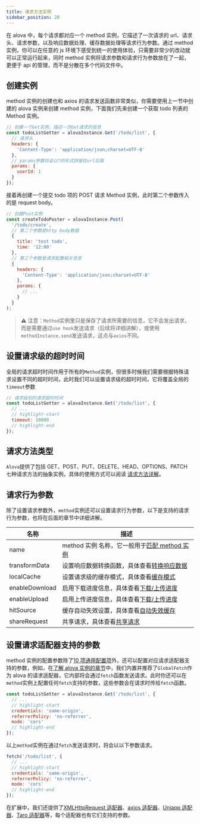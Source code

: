 ```yaml
---
title: 请求方法实例
sidebar_position: 20
---
```


在 alova 中，每个请求都对应一个 method 实例，它描述了一次请求的 url、请求头、请求参数，以及响应数据处理、缓存数据处理等请求行为参数。通过 method 实例，你可以在任意的 js 环境下感受到统一的使用体验，只需要非常少的改动就可以正常运行起来，同时 method 实例将请求参数和请求行为参数放在了一起，更便于 api 的管理，而不是分散在多个代码文件中。

## 创建实例

method 实例的创建也和 axios 的请求发送函数非常类似，你需要使用上一节中创建的 alova 实例来创建 method 实例，下面我们先来创建一个获取 todo 列表的 Method 实例。

```javascript
// 创建一个Get实例，描述一次Get请求的信息
const todoListGetter = alovaInstance.Get('/todo/list', {
  // 请求头
  headers: {
    'Content-Type': 'application/json;charset=UTF-8'
  },
  // params参数将会以?的形式拼接在url后面
  params: {
    userId: 1
  }
});
```

接着再创建一个提交 todo 项的 POST 请求 Method 实例，此时第二个参数传入的是 request body。

```javascript
// 创建Post实例
const createTodoPoster = alovaInstance.Post(
  '/todo/create',
  // 第二个参数是http body数据
  {
    title: 'test todo',
    time: '12:00'
  },
  // 第三个参数是请求配置相关信息
  {
    headers: {
      'Content-Type': 'application/json;charset=UTF-8'
    },
    params: {
      // ...
    }
  }
);
```

> ⚠️ 注意：`Method`实例里只是保存了请求所需要的信息，它不会发出请求，而是需要通过`use hook`发送请求（后续将详细讲解），或使用`methodInstance.send`发送请求，这点与`axios`不同。

## 设置请求级的超时时间

全局的请求超时时间作用于所有的`Method`实例，但很多时候我们需要根据特殊请求设置不同的超时时间，此时我们可以设置请求级的超时时间，它将覆盖全局的`timeout`参数

```javascript
// 请求级别的请求超时时间
const todoListGetter = alovaInstance.Get('/todo/list', {
  // ...
  // highlight-start
  timeout: 10000
  // highlight-end
});
```

## 请求方法类型

`Alova`提供了包括 GET、POST、PUT、DELETE、HEAD、OPTIONS、PATCH 七种请求方法的抽象实例，具体的使用方式可以阅读 [请求方法详解](../next-step/method-details)。

## 请求行为参数

除了设置请求参数外，`method`实例还可以设置请求行为参数，以下是支持的请求行为参数，也将在后面的章节中详细讲解。

| 名称           | 描述                                                                                        |
| -------------- | ------------------------------------------------------------------------------------------- |
| name           | method 实例 名称，它一般用于[匹配 method 实例](/tutorial/next-step/method-instance-matcher) |
| transformData  | 设置响应数据转换函数，具体查看[转换响应数据](/tutorial/learning/transform-response-data)    |
| localCache     | 设置请求级的缓存模式，具体查看[缓存模式](/tutorial/learning/response-cache)                 |
| enableDownload | 启用下载进度信息，具体查看[下载/上传进度](/tutorial/next-step/download-upload-progress)     |
| enableUpload   | 启用上传进度信息，具体查看[下载/上传进度](/tutorial/next-step/download-upload-progress)     |
| hitSource      | 缓存自动失效设置，具体查看[自动失效缓存](/tutorial/next-step/auto-invalidate-cache)         |
| shareRequest   | 共享请求，具体查看[共享请求](/tutorial/next-step/share-request)                             |

## 设置请求适配器支持的参数

method 实例的配置参数除了[10 项通用配置项](/tutorial/next-step/method-details)外，还可以配置对应请求适配器支持的参数，例如，在[了解 alova 实例的章节](/tutorial/learning/alova-instance)中，我们内置并推荐了`GlobalFetch`作为 alova 的请求适配器，它内部将会通过`fetch`函数发送请求。此时你还可以在`method`实例上配置任何`fetch`支持的参数，这些参数会在请求时传给`fetch`函数。

```javascript
const todoListGetter = alovaInstance.Get('/todo/list', {
  // ...
  // highlight-start
  credentials: 'same-origin',
  referrerPolicy: 'no-referrer',
  mode: 'cors'
  // highlight-end
});
```

以上`method`实例在通过`fetch`发送请求时，将会以以下参数请求。

```javascript
fetch('/todo/list', {
  // ...
  // highlight-start
  credentials: 'same-origin',
  referrerPolicy: 'no-referrer',
  mode: 'cors'
  // highlight-end
});
```

在扩展中，我们还提供了[XMLHttpRequest 适配器](/tutorial/extension/alova-adapter-xhr)、[axios 适配器](/tutorial/extension/alova-adapter-axios)、[Uniapp 适配器](/tutorial/extension/alova-adapter-uniapp)、[Taro 适配器](/tutorial/extension/alova-adapter-taro)等，每个适配器也有它们支持的参数。

